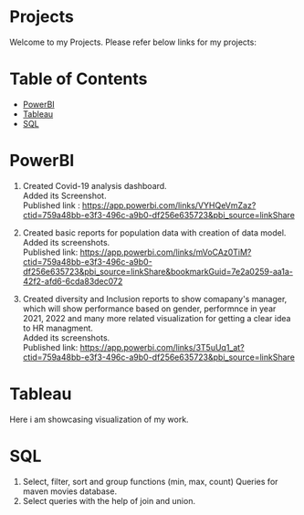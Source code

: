 # Projects

Welcome to my Projects. Please refer below links for my projects:

# Table of Contents

* [PowerBI](#PowerBI)
* [Tableau](#Tableau)
* [SQL](#SQL)



# PowerBI
1. Created Covid-19 analysis dashboard. <br>
   Added its Screenshot. <br>
   Published link :
   https://app.powerbi.com/links/VYHQeVmZaz?ctid=759a48bb-e3f3-496c-a9b0-df256e635723&pbi_source=linkShare

2. Created basic reports for population data with creation of data model.<br>
   Added its screenshots. <br>
   Published link: https://app.powerbi.com/links/mVoCAz0TiM?ctid=759a48bb-e3f3-496c-a9b0-df256e635723&pbi_source=linkShare&bookmarkGuid=7e2a0259-aa1a-42f2-afd6-6cda83dec072

3. Created diversity and Inclusion reports to show comapany's manager, which will show performance based on gender, performnce in year 2021, 2022 and many more related visualization for getting a clear idea to HR managment.<br> 
   Added its screenshots.<br>
   Published link: https://app.powerbi.com/links/3T5uUq1_at?ctid=759a48bb-e3f3-496c-a9b0-df256e635723&pbi_source=linkShare   


# Tableau
Here i am showcasing visualization of my work.

# SQL
1. Select, filter, sort and group functions (min, max, count) Queries for maven movies database. <br> 
2. Select queries with the help of join and union.